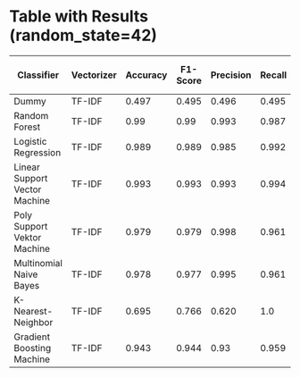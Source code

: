 # Table with Results (random_state=42)

| Classifier | Vectorizer | Accuracy | F1-Score | Precision | Recall | Processing Time (in min) |
|------------|------------|----------|----------|-----------|--------|-----------------|
| Dummy | TF-IDF | 0.497 | 0.495 | 0.496 | 0.495 | 0.01 |
| Random Forest | TF-IDF | 0.99 | 0.99 | 0.993 | 0.987 | 2.57 |
| Logistic Regression | TF-IDF | 0.989 | 0.989 | 0.985 | 0.992 | 0.02 |
| Linear Support Vector Machine | TF-IDF | 0.993 | 0.993 | 0.993 | 0.994 | 17.86 |
| Poly Support Vektor Machine | TF-IDF | 0.979 | 0.979 | 0.998 | 0.961 | 128.6 |
| Multinomial Naive Bayes | TF-IDF | 0.978 | 0.977 | 0.995 | 0.961 | 0.01 |
| K-Nearest-Neighbor | TF-IDF | 0.695 | 0.766 | 0.620 | 1.0 | 0.68 |
| Gradient Boosting Machine | TF-IDF | 0.943 | 0.944 | 0.93 | 0.959 | 3.45 |


